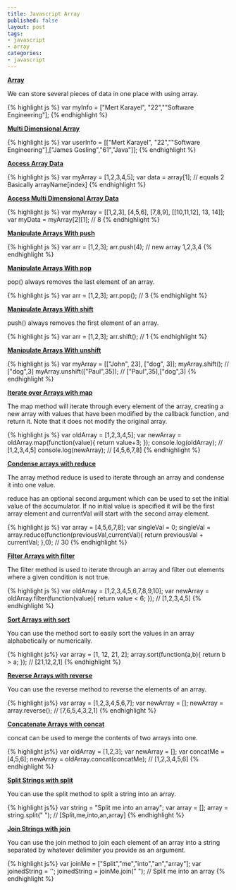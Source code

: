 ```yaml
---
title: Javascript Array
published: false
layout: post
tags:
- javascript
- array
categories:
- javascript
---
```


<b><u>Array</u></b>

We can store several pieces of data in one place with using array.

{% highlight js %}
var myInfo = ["Mert Karayel", "22",""Software Engineering"];
{% endhighlight %}

<b><u>Multi Dimensional Array</u></b>

{% highlight js %}
var userInfo = [["Mert Karayel", "22",""Software Engineering"],["James Gosling","61","Java"]];
{% endhighlight %}

<b><u>Access Array Data  </u></b>

{% highlight js %}
var myArray = [1,2,3,4,5];
var data = array[1];  // equals 2 Basically arrayName[index]
{% endhighlight %}

<b><u>Access Multi Dimensional Array Data</u></b>

{% highlight js %}
var myArray = [[1,2,3], [4,5,6], [7,8,9], [[10,11,12], 13, 14]];
var myData = myArray[2][1]; // 8
{% endhighlight %}

<b><u>Manipulate Arrays With push</u></b>

{% highlight js %}
var arr = [1,2,3];
arr.push(4); // new array 1,2,3,4
{% endhighlight %}

<b><u>Manipulate Arrays With pop</u></b>

pop() always removes the last element of an array. 

{% highlight js %}
var arr = [1,2,3];
arr.pop(); // 3
{% endhighlight %}

<b><u>Manipulate Arrays With shift</u></b>

push() always removes the first element of an array. 

{% highlight js %}
var arr = [1,2,3];
arr.shift(); // 1
{% endhighlight %}

<b><u>Manipulate Arrays With unshift</u></b>

{% highlight js %}
var myArray = [["John", 23], ["dog", 3]];
myArray.shift(); // ["dog",3]
myArray.unshift(["Paul",35]); // ["Paul",35],["dog",3]
{% endhighlight %}


<b><u>Iterate over Arrays with map</b></u>

The map method will iterate through every element of the array, creating a new array with values that have been modified by the callback function, and return it. Note that it does not modify the original array.

{% highlight js %}
var oldArray = [1,2,3,4,5];
var newArray = oldArray.map(function(value){
  return value+3;
});
console.log(oldArray); // [1,2,3,4,5]
console.log(newArray); // [4,5,6,7,8]
{% endhighlight %}

<b><u>Condense arrays with reduce</u></b>

The array method reduce is used to iterate through an array and condense it into one value.

reduce has an optional second argument which can be used to set the initial value of the accumulator. If no initial value is specified it will be the first array element and currentVal will start with the second array element.

{% highlight js %}
var array = [4,5,6,7,8];
var singleVal = 0;
singleVal = array.reduce(function(previousVal,currentVal){
  return previousVal + currentVal;
},0); // 30
{% endhighlight %}

<b><u>Filter Arrays with filter</u></b>

The filter method is used to iterate through an array and filter out elements where a given condition is not true.

{% highlight js %}
var oldArray = [1,2,3,4,5,6,7,8,9,10];
var newArray = oldArray.filter(function(value){
  return value < 6;
}); // [1,2,3,4,5]
{% endhighlight %}

<b><u>Sort Arrays with sort</u></b>

You can use the method sort to easily sort the values in an array alphabetically or numerically.

{% highlight js%}
var array = [1, 12, 21, 2];
array.sort(function(a,b){
  return b > a;
}); // [21,12,2,1]
{% endhighlight %}

<b><u>Reverse Arrays with reverse</u></b>

You can use the reverse method to reverse the elements of an array.

{% highlight js%}
var array = [1,2,3,4,5,6,7];
var newArray = [];
newArray = array.reverse(); // [7,6,5,4,3,2,1]
{% endhighlight %}

<b><u>Concatenate Arrays with concat</u></b>

concat can be used to merge the contents of two arrays into one.

{% highlight js%}
var oldArray = [1,2,3];
var newArray = [];
var concatMe = [4,5,6];
newArray = oldArray.concat(concatMe); // [1,2,3,4,5,6]
{% endhighlight %}

<b><u>Split Strings with split</u></b>

You can use the split method to split a string into an array.

{% highlight js%}
var string = "Split me into an array";
var array = [];
array = string.split(" "); // [Split,me,into,an,array]
{% endhighlight %}

<b><u>Join Strings with join</u></b>

You can use the join method to join each element of an array into a string separated by whatever delimiter you provide as an argument.

{% highlight js%}
var joinMe = ["Split","me","into","an","array"];
var joinedString = '';
joinedString = joinMe.join(" "); // Split me into an array
{% endhighlight %}